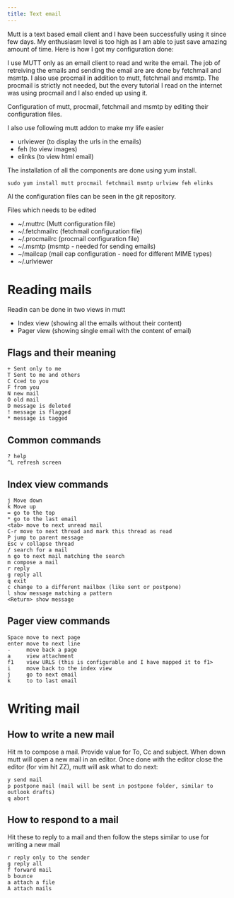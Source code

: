 ```yaml
---
title: Text email
---
```


Mutt is a text based email client and I have been successfully using it since
few days. My enthusiasm level is too high as I am able to just save amazing
amount of time. Here is how I got my configuration done:

I use MUTT only as an email client to read and write the email. The job of
retreiving the emails and sending the email are are done by fetchmail and
msmtp. I also use procmail in addition to mutt, fetchmail and msmtp. The
procmail is strictly not needed, but the every tutorial I read on the internet
was using procmail and I also ended up using it.

Configuration of mutt, procmail, fetchmail and msmtp by editing their
configuration files.

I also use following mutt addon to make my life easier

- urlviewer (to display the urls in the emails)
- feh  (to view images)
- elinks (to view html email)

The installation of all the components are done using yum install.

~~~
sudo yum install mutt procmail fetchmail msmtp urlview feh elinks
~~~

Al the configuration files can be seen in the git repository.

Files which needs to be edited

- ~/.muttrc (Mutt configuration file)
- ~/.fetchmailrc (fetchmail configuration file)
- ~/.procmailrc  (procmail configuration file)
- ~/.msmtp   (msmtp - needed for sending emails)
- ~/mailcap  (mail cap configuration - need for different MIME types)
- ~/.urlviewer

# Reading mails

Readin can be done in two views in mutt

- Index view (showing all the emails without their content)
- Pager view (showing single email with the content of email)


## Flags and their meaning

~~~
+ Sent only to me
T Sent to me and others
C Cced to you
F from you
N new mail
O old mail
D message is deleted
! message is flagged
* message is tagged
~~~

## Common commands

~~~
? help
^L refresh screen
~~~

## Index view commands

~~~
j Move down
k Move up
= go to the top
* go to the last email
<tab> move to next unread mail
C-r move to next thread and mark this thread as read
P jump to parent message
Esc v collapse thread
/ search for a mail
n go to next mail matching the search
m compose a mail
r reply
g reply all
q exit
c change to a different mailbox (like sent or postpone)
l show message matching a pattern
<Return> show message
~~~

## Pager view commands

~~~
Space move to next page
enter move to next line
-     move back a page
a     view attachment
f1    view URLS (this is configurable and I have mapped it to f1>
i     move back to the index view
j     go to next email
k     to to last email
~~~

# Writing mail

## How to write a new mail

Hit m to compose a mail. Provide value for To, Cc and subject. When down mutt will open a new mail in an editor.
Once done with the editor close the editor (for vim hit ZZ), mutt will ask what to do next:

~~~
y send mail
p postpone mail (mail will be sent in postpone folder, similar to outlook drafts)
q abort 
~~~

## How to respond to a mail

Hit these to reply to a mail and then follow the steps similar to use for writing a new mail

~~~
r reply only to the sender
g reply all
f forward mail
b bounce
a attach a file
A attach mails
~~~
